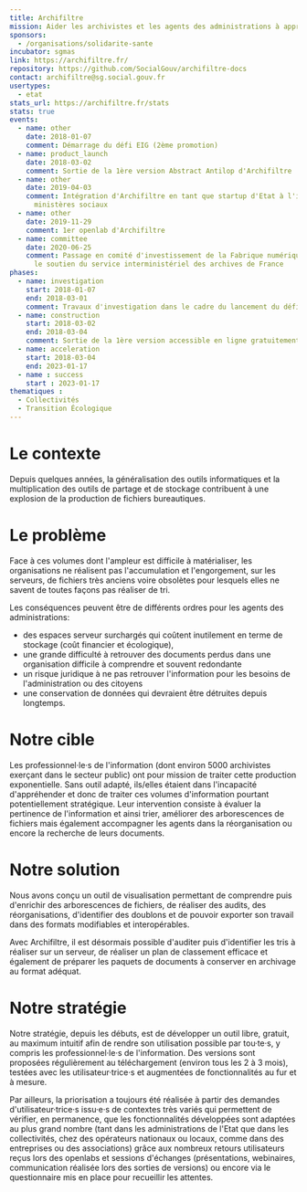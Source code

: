 ```yaml
---
title: Archifiltre
mission: Aider les archivistes et les agents des administrations à appréhender et trier des arborescences de fichiers et des messageries complètes.
sponsors:
  - /organisations/solidarite-sante
incubator: sgmas
link: https://archifiltre.fr/
repository: https://github.com/SocialGouv/archifiltre-docs
contact: archifiltre@sg.social.gouv.fr
usertypes:
  - etat
stats_url: https://archifiltre.fr/stats
stats: true
events:
  - name: other
    date: 2018-01-07
    comment: Démarrage du défi EIG (2ème promotion)
  - name: product_launch
    date: 2018-03-02
    comment: Sortie de la 1ère version Abstract Antilop d'Archifiltre
  - name: other
    date: 2019-04-03
    comment: Intégration d'Archifiltre en tant que startup d'Etat à l'incubateur des
      ministères sociaux
  - name: other
    date: 2019-11-29
    comment: 1er openlab d'Archifiltre
  - name: committee
    date: 2020-06-25
    comment: Passage en comité d'investissement de la Fabrique numérique entérinant
      le soutien du service interministériel des archives de France
phases:
  - name: investigation
    start: 2018-01-07
    end: 2018-03-01
    comment: Travaux d'investigation dans le cadre du lancement du défi EIG
  - name: construction
    start: 2018-03-02
    end: 2018-03-04
    comment: Sortie de la 1ère version accessible en ligne gratuitement d'Archifiltre
  - name: acceleration
    start: 2018-03-04
    end: 2023-01-17
  - name : success
    start : 2023-01-17
thematiques : 
  - Collectivités
  - Transition Écologique
---
```

# Le contexte

Depuis quelques années, la généralisation des outils informatiques et la multiplication des outils de partage et de stockage contribuent à une explosion de la production de fichiers bureautiques.

# Le problème

Face à ces volumes dont l'ampleur est difficile à matérialiser, les organisations ne réalisent pas l'accumulation et l'engorgement, sur les serveurs, de fichiers très anciens voire obsolètes pour lesquels elles ne savent de toutes façons pas réaliser de tri.

Les conséquences peuvent être de différents ordres pour les agents des administrations:
- des espaces serveur surchargés qui coûtent inutilement en terme de stockage (coût financier et écologique),
- une grande difficulté à retrouver des documents perdus dans une organisation difficile à comprendre et souvent redondante
- un risque juridique à ne pas retrouver l'information pour les besoins de l'administration ou des citoyens
- une conservation de données qui devraient être détruites depuis longtemps.

# Notre cible

Les professionnel·le·s de l'information (dont environ 5000 archivistes exerçant dans le secteur public) ont pour mission de traiter cette production exponentielle. Sans outil adapté, ils/elles étaient dans l'incapacité d'appréhender et donc de traiter ces volumes d'information pourtant potentiellement stratégique. Leur intervention consiste à évaluer la pertinence de l'information et ainsi trier, améliorer des arborescences de fichiers mais également accompagner les agents dans la réorganisation ou encore la recherche de leurs documents.

# Notre solution

Nous avons conçu un outil de visualisation permettant de comprendre puis d'enrichir des arborescences de fichiers, de réaliser des audits, des réorganisations, d'identifier des doublons et de pouvoir exporter son travail dans des formats modifiables et interopérables.

Avec Archifiltre, il est désormais possible d'auditer puis d'identifier les tris à réaliser sur un serveur, de réaliser un plan de classement efficace et également de préparer les paquets de documents à conserver en archivage au format adéquat.

# Notre stratégie

Notre stratégie, depuis les débuts, est de développer un outil libre, gratuit, au maximum intuitif afin de rendre son utilisation possible par tou·te·s, y compris les professionnel·le·s de l'information. Des versions sont proposées régulièrement au téléchargement (environ tous les 2 à 3 mois), testées avec les utilisateur·trice·s et augmentées de fonctionnalités au fur et à mesure.

Par ailleurs, la priorisation a toujours été réalisée à partir des demandes d'utilisateur·trice·s issu·e·s de contextes très variés qui permettent de vérifier, en permanence, que les fonctionnalités développées sont adaptées au plus grand nombre (tant dans les administrations de l'Etat que dans les collectivités, chez des opérateurs nationaux ou locaux, comme dans des entreprises ou des associations) grâce aux nombreux retours utilisateurs reçus lors des openlabs et sessions d'échanges (présentations, webinaires, communication réalisée lors des sorties de versions) ou encore via le questionnaire mis en place pour recueillir les attentes.
